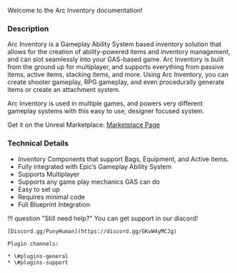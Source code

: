 Welcome to the Arc Inventory documentation!

### Description

Arc Inventory is a Gameplay Ability System based inventory solution that allows for the creation of ability-powered items and inventory management, and can slot seamlessly into your GAS-based game. Arc Inventory is built from the ground up for multiplayer, and supports everything from passive items, active items, stacking items, and more. Using Arc Inventory, you can create shooter gameplay, RPG gameplay, and even procedurally generate items or create an attachment system.


Arc Inventory is used in multiple games, and powers very different gameplay systems with this easy to use, designer focused system.

Get it on the Unreal Marketplace: [Marketplace Page](https://www.unrealengine.com/marketplace/en-US/product/arc-inventory)

### Technical Details

- Inventory Components that support Bags, Equipment, and Active items.
- Fully integrated with Epic’s Gameplay Ability System
- Supports Multiplayer
- Supports any game play mechanics GAS can do
- Easy to set up
- Requires minimal code
- Full Blueprint Integration


!!! question "Still need help?"
    You can get support in our discord!

    [Discord.gg/PunyHuman](https://discord.gg/GKvW4yMCJg)

    Plugin channels:

    * \#plugins-general
    * \#plugins-support


